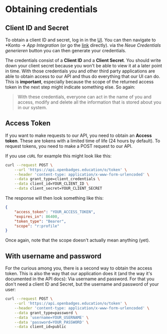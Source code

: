 # Obtaining credentials

## Client ID and Secret

To obtain a client ID and secret, log in in the [UI](https://openbadges.education/auth/login). You can then navigate to *Konto -> *App Integration* (or go the [link](https://openbadges.education/profile/app-integrations) directly). via the *Neue Credentials generieren* button you can then generate your credentials.

The credentials consist of a **Client ID** and a **Client Secret**. You should write down your client secret because you won't be able to view it at a later point in time.
With those credentials you and other third party applications are able to obtain access to our API and thus do everything that our UI can do.
This is **important**, especially because the scope of the returned access token in the next step might indicate something else.
So again:
> With these credentials, everyone can act in the name of you and access, modify and delete all the information that is stored about you in our system.

## Access Token

If you want to make requests to our API, you need to obtain an **Access token**.
These are tokens with a limited time of life (24 hours by default). To request tokens, you need to make a POST request to our API.

If you use `cURL` for example this might look like this:
```bash
curl --request POST \
    --url 'https://api.openbadges.education/o/token' \
    --header 'content-type: application/x-www-form-urlencoded' \
    --data grant_type=client_credentials \
    --data client_id=YOUR_CLIENT_ID \
    --data client_secret=YOUR_CLIENT_SECRET
```
The response will then look something like this:
```JSON
{
    "access_token": "YOUR_ACCESS_TOKEN",
    "expires_in": 86400,
    "token_type": "Bearer",
    "scope": "r:profile"
}
```
Once again, note that the scope doesn't actually mean anything (yet).

## With username and password

For the curious among you, there is a second way to obtain the access token.
This is also the way that our application does it (and the way it's documented in the API docs): Via username and password.
For that you don't need a client ID and Secret, but the username and password of your user:
```bash
curl --request POST \
    --url 'https://api.openbadges.education/o/token' \
    --header 'content-type: application/x-www-form-urlencoded' \
    --data grant_type=password \
    --data 'username=YOUR_USERNAME' \
    --data 'password=YOUR_PASSWORD' \
    --data client_id=public
```
